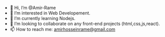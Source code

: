 - 👋 Hi, I’m @Amir-Rame
- 👀 I’m interested in Web Developement.
- 🌱 I’m currently learning Nodejs.
- 💞️ I’m looking to collaborate on any front-end projects (html,css,js,react).
- 📫 How to reach me: amirhosseinrame@gmail.com
